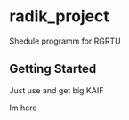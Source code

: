 # radik_project

Shedule programm for RGRTU

## Getting Started

Just use and get big KAIF

Im here
